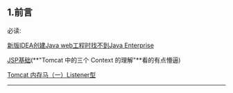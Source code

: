 ## 1.前言

必读:

[新版IDEA创建Java web工程时找不到Java Enterprise](https://blog.csdn.net/m0_67401761/article/details/124891981)

[JSP基础](https://drun1baby.top/2022/08/21/Java%E5%86%85%E5%AD%98%E9%A9%AC%E7%B3%BB%E5%88%97-02-%E5%86%85%E5%AD%98%E9%A9%AC%E4%BB%8B%E7%BB%8D/#toc-heading-1)(**"Tomcat 中的三个 Context 的理解"**看的有点懵逼)

[Tomcat 内存马（一）Listener型](https://xz.aliyun.com/t/10358#toc-0)

---

